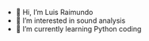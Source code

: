 - 👋 Hi, I’m Luis Raimundo
- 👀 I’m interested in sound analysis
- 🌱 I’m currently learning Python coding
